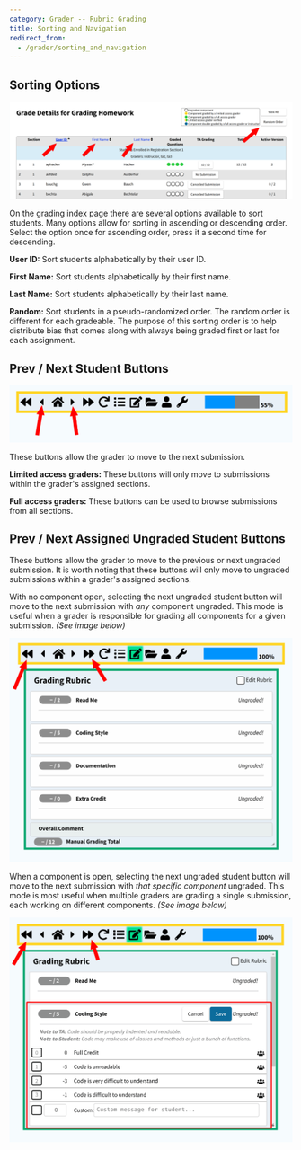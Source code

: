```yaml
---
category: Grader -- Rubric Grading
title: Sorting and Navigation
redirect_from:
  - /grader/sorting_and_navigation
---
```


## Sorting Options

![](/images/sorting_and_navigation/index.png)

On the grading index page there are several options available to sort students.  Many options allow for sorting
in ascending or descending order.  Select the option once for ascending order, press it a second time for descending.

**User ID:** Sort students alphabetically by their user ID.

**First Name:** Sort students alphabetically by their first name.

**Last Name:** Sort students alphabetically by their last name.

**Random:** Sort students in a pseudo-randomized order.  The random order is different for each gradeable.  The purpose
of this sorting order is to help distribute bias that comes along with always being graded first or last for each assignment.

## Prev / Next Student Buttons

![](/images/sorting_and_navigation/prev_next_buttons.png)

These buttons allow the grader to move to the next submission.

**Limited access graders:** These buttons will only move to submissions within the grader's assigned sections.

**Full access graders:** These buttons can be used to browse submissions from all sections.

## Prev / Next Assigned Ungraded Student Buttons

These buttons allow the grader to move to the previous or next ungraded submission.
It is worth noting that these buttons will only move to ungraded submissions within a grader's assigned sections.

With no component open, selecting the next ungraded student button will move to the next submission with *any* component
ungraded.  This mode is useful when a grader is responsible for grading all components for a given submission. *(See image below)*

![](/images/sorting_and_navigation/closed_components.png)

When a component is open, selecting the next ungraded student button will move to the next submission with
*that specific component* ungraded.  This mode is most useful when multiple graders are grading a single submission, each
working on different components. *(See image below)*

![](/images/sorting_and_navigation/open_components.png)